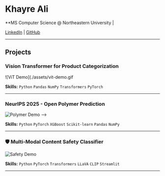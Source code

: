 # Khayre Ali

**MS Computer Science @ Northeastern University |

[LinkedIn](https://linkedin.com/in/khayreali/) | [GitHub](https://github.com/khayreali)

---

## Projects

### Vision Transformer for Product Categorization
![ViT Demo](./assets/vit-demo.gif

**Skills:** `Python` `Pandas` `NumPy` `Transformers` `PyTorch`

---

### NeurIPS 2025 - Open Polymer Prediction
![Polymer Demo](./assets/polymer-demo.gif) -->

**Skills:** `Python` `PyTorch` `XGBoost` `Scikit-learn` `Pandas` `NumPy`

---

### 🛡️ Multi-Modal Content Safety Classifier
![Safety Demo](./assets/safety-demo.gif)

**Skills:** `Python` `PyTorch` `Transformers` `LLaVA` `CLIP` `Streamlit`

---
